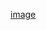 [image](https://user-images.githubusercontent.com/103628890/221679455-b01b7b55-a9e5-42f1-8081-bfac4ca16c4c.png)
